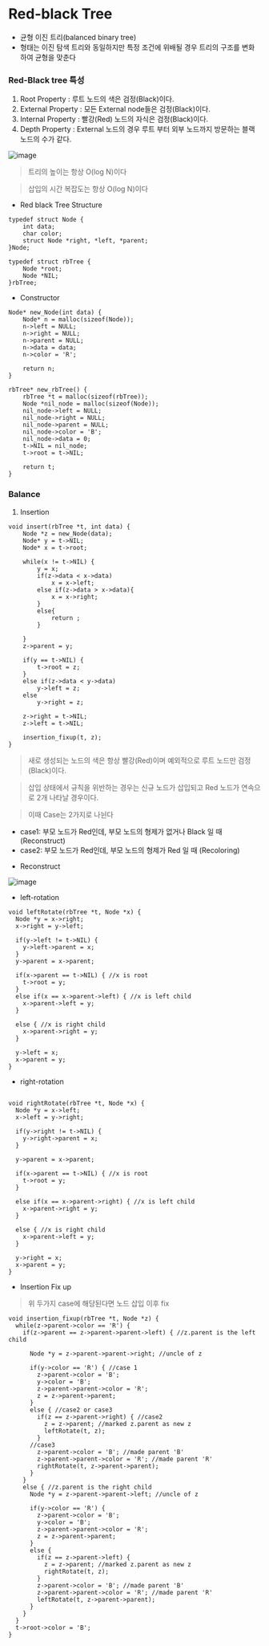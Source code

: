 Red-black Tree
==============

- 균형 이진 트리(balanced binary tree)
- 형태는 이진 탐색 트리와 동일하지만 특정 조건에 위배될 경우 트리의 구조를 변화하여 균형을 맞춘다

### Red-Black tree 특성

1. Root Property : 루트 노드의 색은 검정(Black)이다.
2. External Property : 모든 External node들은 검정(Black)이다.
3. Internal Property : 빨강(Red) 노드의 자식은 검정(Black)이다.
4. Depth Property : External 노드의 경우 루트 부터 외부 노드까지 방문하는 블랙 노드의 수가 같다.



![image](https://user-images.githubusercontent.com/94096054/144630805-14a942f9-042b-41fe-9f1e-e80f08f176e0.png)


> 트리의 높이는 항상 O(log N)이다

> 삽입의 시간 복잡도는 항상 O(log N)이다


+ Red black Tree Structure

```
typedef struct Node {
    int data;
    char color;
    struct Node *right, *left, *parent;
}Node;

typedef struct rbTree {
    Node *root;
    Node *NIL;
}rbTree;
```

+ Constructor
```
Node* new_Node(int data) {
    Node* n = malloc(sizeof(Node));
    n->left = NULL;
    n->right = NULL;
    n->parent = NULL;
    n->data = data;
    n->color = 'R';

    return n;
}

rbTree* new_rbTree() {
    rbTree *t = malloc(sizeof(rbTree));
    Node *nil_node = malloc(sizeof(Node));
    nil_node->left = NULL;
    nil_node->right = NULL;
    nil_node->parent = NULL;
    nil_node->color = 'B';
    nil_node->data = 0;
    t->NIL = nil_node;
    t->root = t->NIL;

    return t;
}
```



### Balance

1. Insertion

```
void insert(rbTree *t, int data) {
    Node *z = new_Node(data);
    Node* y = t->NIL; 
    Node* x = t->root;

    while(x != t->NIL) {
        y = x;
        if(z->data < x->data)
            x = x->left;
        else if(z->data > x->data){
            x = x->right;
        }
        else{
            return ;
        }
            
    }
    z->parent = y;

    if(y == t->NIL) { 
        t->root = z;
    }
    else if(z->data < y->data) 
        y->left = z;
    else
        y->right = z;

    z->right = t->NIL;
    z->left = t->NIL;

    insertion_fixup(t, z);
}
```

> 새로 생성되는 노드의 색은 항상 빨강(Red)이며 예외적으로 루트 노드만 검정(Black)이다.

> 삽입 상태에서 규칙을 위반하는 경우는 신규 노드가 삽입되고 Red 노드가 연속으로 2개 나타날 경우이다.

> 이때 Case는 2가지로 나뉜다

+ case1: 부모 노드가 Red인데, 부모 노드의 형제가 없거나 Black 일 때 (Reconstruct)
+ case2: 부모 노드가 Red인데, 부모 노드의 형제가 Red 일 때 (Recoloring)

- Reconstruct

![image](https://user-images.githubusercontent.com/94096054/144634155-193288b4-b5ff-451a-bb9f-6172697951ab.png)


+ left-rotation
```
void leftRotate(rbTree *t, Node *x) {
  Node *y = x->right;
  x->right = y->left;
  
  if(y->left != t->NIL) {
    y->left->parent = x;
  }
  y->parent = x->parent;
  
  if(x->parent == t->NIL) { //x is root
    t->root = y;
  }
  else if(x == x->parent->left) { //x is left child
    x->parent->left = y;
  }
  
  else { //x is right child
    x->parent->right = y;
  }
  
  y->left = x;
  x->parent = y;
}
```

+ right-rotation

```

void rightRotate(rbTree *t, Node *x) {
  Node *y = x->left;  
  x->left = y->right;
  
  if(y->right != t->NIL) {
    y->right->parent = x;
  }
  
  y->parent = x->parent;
  
  if(x->parent == t->NIL) { //x is root
    t->root = y;
  }
  
  else if(x == x->parent->right) { //x is left child
    x->parent->right = y;
  }
  
  else { //x is right child
    x->parent->left = y;
  }
  
  y->right = x;
  x->parent = y;
}
```

+ Insertion Fix up
> 위 두가지 case에 해당된다면 노드 삽입 이후 fix

```
void insertion_fixup(rbTree *t, Node *z) {
  while(z->parent->color == 'R') {
    if(z->parent == z->parent->parent->left) { //z.parent is the left child

      Node *y = z->parent->parent->right; //uncle of z

      if(y->color == 'R') { //case 1
        z->parent->color = 'B';
        y->color = 'B';
        z->parent->parent->color = 'R';
        z = z->parent->parent;
      }
      else { //case2 or case3
        if(z == z->parent->right) { //case2
          z = z->parent; //marked z.parent as new z
          leftRotate(t, z);
        }
      //case3
        z->parent->color = 'B'; //made parent 'B'
        z->parent->parent->color = 'R'; //made parent 'R'
        rightRotate(t, z->parent->parent);
      }
    }
    else { //z.parent is the right child
      Node *y = z->parent->parent->left; //uncle of z

      if(y->color == 'R') {
        z->parent->color = 'B';
        y->color = 'B';
        z->parent->parent->color = 'R';
        z = z->parent->parent;
      }
      else {
        if(z == z->parent->left) {
          z = z->parent; //marked z.parent as new z
          rightRotate(t, z);
        }
        z->parent->color = 'B'; //made parent 'B'
        z->parent->parent->color = 'R'; //made parent 'R'
        leftRotate(t, z->parent->parent);
      }
    }
  } 
  t->root->color = 'B';
}
```








